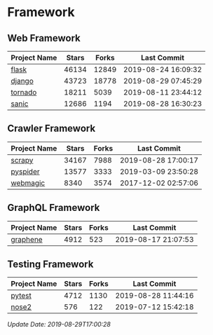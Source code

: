 # Framework

## Web Framework

| Project Name | Stars | Forks | Last Commit |
| ------------ | ----- | ----- | ----------- |
| [flask](https://github.com/pallets/flask) | 46134 | 12849 | 2019-08-24 16:09:32 |
| [django](https://github.com/django/django) | 43723 | 18778 | 2019-08-29 07:45:29 |
| [tornado](https://github.com/tornadoweb/tornado) | 18211 | 5039 | 2019-08-11 23:44:12 |
| [sanic](https://github.com/huge-success/sanic) | 12686 | 1194 | 2019-08-28 16:30:23 |

## Crawler Framework

| Project Name | Stars | Forks | Last Commit |
| ------------ | ----- | ----- | ----------- |
| [scrapy](https://github.com/scrapy/scrapy) | 34167 | 7988 | 2019-08-28 17:00:17 |
| [pyspider](https://github.com/binux/pyspider) | 13577 | 3333 | 2019-03-09 23:50:28 |
| [webmagic](https://github.com/code4craft/webmagic) | 8340 | 3574 | 2017-12-02 02:57:06 |

## GraphQL Framework

| Project Name | Stars | Forks | Last Commit |
| ------------ | ----- | ----- | ----------- |
| [graphene](https://github.com/graphql-python/graphene) | 4912 | 523 | 2019-08-17 21:07:53 |

## Testing Framework

| Project Name | Stars | Forks | Last Commit |
| ------------ | ----- | ----- | ----------- |
| [pytest](https://github.com/pytest-dev/pytest) | 4712 | 1130 | 2019-08-28 11:44:16 |
| [nose2](https://github.com/nose-devs/nose2) | 576 | 122 | 2019-07-12 15:42:18 |

*Update Date: 2019-08-29T17:00:28*